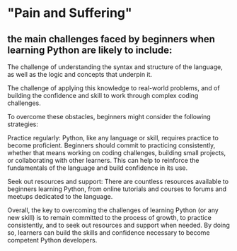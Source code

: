 # "Pain and Suffering"


## the main challenges faced by beginners when learning Python are likely to include:

The challenge of understanding the syntax and structure of the language, as well as the logic and concepts that underpin it.

The challenge of applying this knowledge to real-world problems, and of building the confidence and skill to work through complex coding challenges.

To overcome these obstacles, beginners might consider the following strategies:

Practice regularly: Python, like any language or skill, requires practice to become proficient. Beginners should commit to practicing consistently, whether that means working on coding challenges, building small projects, or collaborating with other learners. This can help to reinforce the fundamentals of the language and build confidence in its use.

Seek out resources and support: There are countless resources available to beginners learning Python, from online tutorials and courses to forums and meetups dedicated to the language.

Overall, the key to overcoming the challenges of learning Python (or any new skill) is to remain committed to the process of growth, to practice consistently, and to seek out resources and support when needed. By doing so, learners can build the skills and confidence necessary to become competent Python developers.